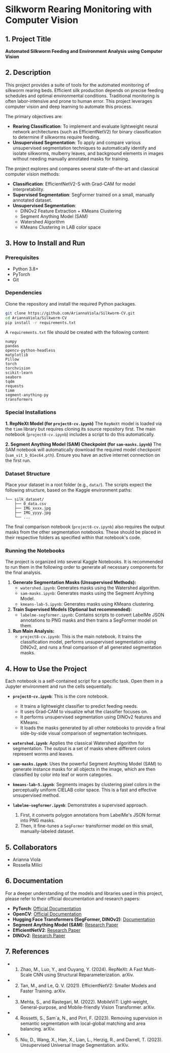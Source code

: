 # Silkworm Rearing Monitoring with Computer Vision

## 1. Project Title
**Automated Silkworm Feeding and Environment Analysis using Computer Vision**

## 2. Description
This project provides a suite of tools for the automated monitoring of silkworm rearing beds. Efficient silk production depends on precise feeding schedules and optimal environmental conditions. Traditional monitoring is often labor-intensive and prone to human error. This project leverages computer vision and deep learning to automate this process.

The primary objectives are:
*   **Rearing Classification**: To implement and evaluate lightweight neural network architectures (such as EfficientNetV2) for binary classification to determine if silkworms require feeding.
*   **Unsupervised Segmentation**: To apply and compare various unsupervised segmentation techniques to automatically identify and isolate silkworms, mulberry leaves, and background elements in images without needing manually annotated masks for training.

The project explores and compares several state-of-the-art and classical computer vision methods:
*   **Classification**: EfficientNetV2-S with Grad-CAM for model interpretability.
*   **Supervised Segmentation**: SegFormer trained on a small, manually annotated dataset.
*   **Unsupervised Segmentation**:
    *   DINOv2 Feature Extraction + KMeans Clustering
    *   Segment Anything Model (SAM)
    *   Watershed Algorithm
    *   KMeans Clustering in LAB color space

## 3. How to Install and Run

### Prerequisites
*   Python 3.8+
*   PyTorch
*   Git

### Dependencies
Clone the repository and install the required Python packages.

```bash
git clone https://github.com/AriannaViola/Silkworm-CV.git
cd AriannaViola/Silkworm-CV
pip install -r requirements.txt
```

A `requirements.txt` file should be created with the following content:
```
numpy
pandas
opencv-python-headless
matplotlib
Pillow
torch
torchvision
scikit-learn
seaborn
tqdm
requests
timm
segment-anything-py
transformers
```

### Special Installations

**1. RepNeXt Model (for `project8-cv.ipynb`)**
The `RepNeXt` model is loaded via the `timm` library but requires cloning its source repository first. The main notebook (`project8-cv.ipynb`) includes a script to do this automatically.

**2. Segment Anything Model (SAM) Checkpoint (for `sam-masks.ipynb`)**
The SAM notebook will automatically download the required model checkpoint (`sam_vit_b_01ec64.pth`). Ensure you have an active internet connection on the first run.

### Dataset Structure
Place your dataset in a root folder (e.g., `data/`). The scripts expect the following structure, based on the Kaggle environment paths:

```/data/
└── silk_dataset/
    ├── 0_data.csv
    ├── IMG_xxxx.jpg
    ├── IMG_yyyy.jpg
    └── ...
```
The final comparison notebook (`project8-cv.ipynb`) also requires the output masks from the other segmentation notebooks. These should be placed in their respective folders as specified within that notebook's code.

### Running the Notebooks
The project is organized into several Kaggle Notebooks. It is recommended to run them in the following order to generate all necessary components for the final analysis.

1.  **Generate Segmentation Masks (Unsupervised Methods):**
    *   `watershed.ipynb`: Generates masks using the Watershed algorithm.
    *   `sam-masks.ipynb`: Generates masks using the Segment Anything Model.
    *   `kmeans-lab-5.ipynb`: Generates masks using KMeans clustering.
2.  **Train Supervised Models (Optional but recommended):**
    *   `labelme-segformer.ipynb`: Contains scripts to convert LabelMe JSON annotations to PNG masks and then trains a SegFormer model on them.
3.  **Run Main Analysis:**
    *   `project8-cv.ipynb`: This is the main notebook. It trains the classification model, performs unsupervised segmentation using DINOv2, and runs a final comparison of all generated segmentation masks.

## 4. How to Use the Project

Each notebook is a self-contained script for a specific task. Open them in a Jupyter environment and run the cells sequentially.

*   **`project8-cv.ipynb`**: This is the core notebook.
    *   It trains a lightweight classifier to predict feeding needs.
    *   It uses Grad-CAM to visualize what the classifier focuses on.
    *   It performs unsupervised segmentation using DINOv2 features and KMeans.
    *   It loads the masks generated by all other notebooks to provide a final side-by-side visual comparison of segmentation techniques.

*   **`watershed.ipynb`**: Applies the classical Watershed algorithm for segmentation. The output is a set of masks where different colors represent worms and leaves.

*   **`sam-masks.ipynb`**: Uses the powerful Segment Anything Model (SAM) to generate instance masks for all objects in the image, which are then classified by color into leaf or worm categories.

*   **`kmeans-lab-5.ipynb`**: Segments images by clustering pixel colors in the perceptually uniform CIELAB color space. This is a fast and effective unsupervised method.

*   **`labelme-segformer.ipynb`**: Demonstrates a supervised approach.
    1.  First, it converts polygon annotations from LabelMe's JSON format into PNG masks.
    2.  Then, it fine-tunes a `SegFormer` transformer model on this small, manually-labeled dataset.

## 5. Collaborators
*   Arianna Viola
*   Rossella Milici

## 6. Documentation
For a deeper understanding of the models and libraries used in this project, please refer to their official documentation and research papers:
*   **PyTorch**: [Official Documentation](https://pytorch.org/docs/stable/index.html)
*   **OpenCV**: [Official Documentation](https://docs.opencv.org/4.x/)
*   **Hugging Face Transformers (SegFormer, DINOv2)**: [Documentation](https://huggingface.co/docs/transformers/index)
*   **Segment Anything Model (SAM)**: [Research Paper](https://arxiv.org/abs/2304.02643)
*   **EfficientNetV2**: [Research Paper](https://arxiv.org/abs/2104.00298)
*   **DINOv2**: [Research Paper](https://arxiv.org/abs/2304.07193)


## 7. References 
* 1. Zhao, M., Luo, Y., and Ouyang, Y. (2024). RepNeXt: A Fast Multi-Scale CNN using Structural Reparameterization. arXiv.

* 2. Tan, M., and Le, Q. V. (2021). EfficientNetV2: Smaller Models and Faster Training. arXiv.

* 3. Mehta, S., and Rastegari, M. (2022). MobileViT: Light-weight, General-purpose, and Mobile-friendly Vision Transformer. arXiv.

* 4. Rossetti, S., Sam`a, N., and Pirri, F. (2023). Removing supervision in semantic segmentation with local-global matching and area balancing. arXiv.

* 5. Niu, D., Wang, X., Han, X., Lian, L., Herzig, R., and Darrell, T. (2023). Unsupervised Universal Image Segmentation. arXiv.


